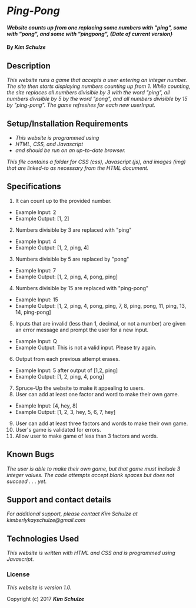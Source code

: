 # _Ping-Pong_

#### _Website counts up from one replacing some numbers with "ping", some with "pong", and some with "pingpong", {Date of current version}_

#### By _Kim Schulze_

## Description

_This website runs a game that accepts a user entering an integer number.  The site then starts displaying numbers counting up from 1.  While counting, the site replaces all numbers divisible by 3 with the word "ping", all numbers divisible by 5 by the word "pong", and all numbers divisible by 15 by "ping-pong".  The game refreshes for each new userInput._

## Setup/Installation Requirements

* _This website is programmed using_
* _HTML, CSS, and Javascript_
* _and should be run on an up-to-date browser._

_This file contains a folder for CSS (css), Javascript (js), and images (img) that are linked-to as necessary from the HTML document._

## Specifications
1. It can count up to the provided number.
* Example Input: 2
* Example Output: [1, 2]
2. Numbers divisible by 3 are replaced with "ping"
* Example Input: 4
* Example Output: [1, 2, ping, 4]
3. Numbers divisible by 5 are replaced by "pong"
* Example Input: 7
* Example Output: [1, 2, ping, 4, pong, ping]
4. Numbers divisible by 15 are replaced with "ping-pong"
* Example Input: 15
* Example Output: [1, 2, ping, 4, pong, ping, 7, 8, ping, pong, 11, ping, 13, 14, ping-pong]
5. Inputs that are invalid (less than 1, decimal, or not a number) are given an error message and prompt the user for a new input.
* Example Input: Q
* Example Output: This is not a valid input.  Please try again.
6. Output from each previous attempt erases.
* Example Input: 5 after output of [1,2, ping]
* Example Output: [1, 2, ping, 4, pong]
7. Spruce-Up the website to make it appealing to users.
8. User can add at least one factor and word to make their own game.
* Example Input: [4, hey, 8]
* Example Output: [1, 2, 3, hey, 5, 6, 7, hey]
9. User can add at least three factors and words to make their own game.
10. User's game is validated for errors.
11. Allow user to make game of less than 3 factors and words.

## Known Bugs

_The user is able to make their own game, but that game must include 3 integer values.  The code attempts accept blank spaces but does not succeed . . . yet._

## Support and contact details

_For additional support, please contact Kim Schulze at kimberlykayschulze@gmail.com_

## Technologies Used

_This website is written with HTML and CSS and is programmed using Javascript._

### License

*This website is version 1.0.*

Copyright (c) 2017 **_Kim Schulze_**
